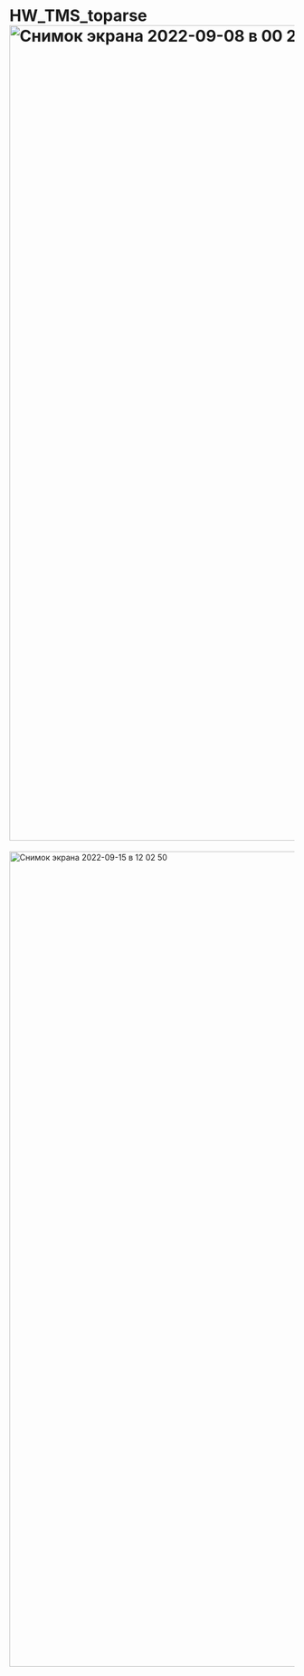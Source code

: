 # HW_TMS_toparse<img width="1440" alt="Снимок экрана 2022-09-08 в 00 24 56" src="https://user-images.githubusercontent.com/110223577/188984083-9b770eaf-fd1d-48aa-8c36-382adaa7c155.png">
<img width="1440" alt="Снимок экрана 2022-09-15 в 12 02 50" src="https://user-images.githubusercontent.com/110223577/190362765-d0bac69b-ede9-483f-8d55-2284c4530cf3.png">
